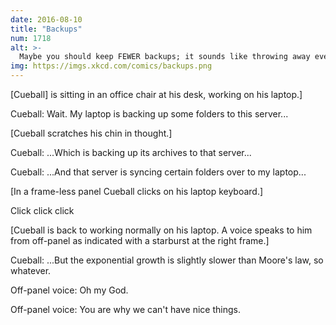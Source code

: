```yaml
---
date: 2016-08-10
title: "Backups"
num: 1718
alt: >-
  Maybe you should keep FEWER backups; it sounds like throwing away everything you've done and starting from scratch might not be the worst idea.
img: https://imgs.xkcd.com/comics/backups.png
---
```

[Cueball] is sitting in an office chair at his desk, working on his laptop.]

Cueball: Wait. My laptop is backing up some folders to this server...

[Cueball scratches his chin in thought.]

Cueball: ...Which is backing up its archives to that server...

Cueball: ...And that server is syncing certain folders over to my laptop...

[In a frame-less panel Cueball clicks on his laptop keyboard.]

Click click click

[Cueball is back to working normally on his laptop. A voice speaks to him from off-panel as indicated with a starburst at the right frame.]

Cueball: ...But the exponential growth is slightly slower than Moore's law, so whatever.

Off-panel voice: Oh my God.

Off-panel voice: You are why we can't have nice things.